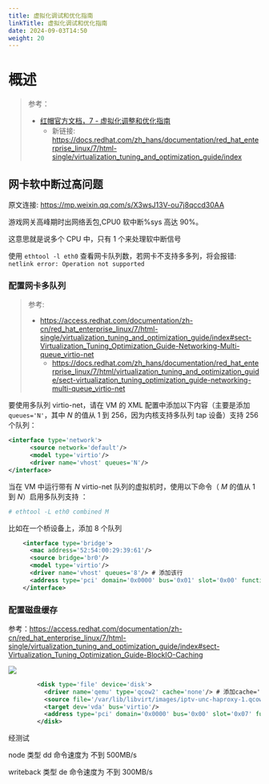 ```yaml
---
title: 虚拟化调试和优化指南
linkTitle: 虚拟化调试和优化指南
date: 2024-09-03T14:50
weight: 20
---
```


# 概述

> 参考：
>
> - [红帽官方文档，7 - 虚拟化调整和优化指南](https://access.redhat.com/documentation/zh-cn/red_hat_enterprise_linux/7/html-single/virtualization_tuning_and_optimization_guide/index)
>   - 新链接: https://docs.redhat.com/zh_hans/documentation/red_hat_enterprise_linux/7/html-single/virtualization_tuning_and_optimization_guide/index

## 网卡软中断过高问题

原文连接: https://mp.weixin.qq.com/s/X3wsJ13V-ou7j8qccd30AA

游戏网关高峰期时出网络丢包,CPU0 软中断%sys 高达 90%。

这意思就是说多个 CPU 中，只有 1 个来处理软中断信号

使用 `ethtool -l eth0` 查看网卡队列数，若网卡不支持多多列，将会报错: `netlink error: Operation not supported`

### 配置网卡多队列

> 参考:
>
> - https://access.redhat.com/documentation/zh-cn/red_hat_enterprise_linux/7/html-single/virtualization_tuning_and_optimization_guide/index#sect-Virtualization_Tuning_Optimization_Guide-Networking-Multi-queue_virtio-net
>   - https://docs.redhat.com/zh_hans/documentation/red_hat_enterprise_linux/7/html/virtualization_tuning_and_optimization_guide/sect-virtualization_tuning_optimization_guide-networking-multi-queue_virtio-net

要使用多队列 virtio-net，请在 VM 的 XML 配置中添加以下内容（主要是添加 `queues='N'`，其中 _N_ 的值从 1 到 256，因为内核支持多队列 tap 设备）支持 256 个队列：

```xml
<interface type='network'>
      <source network='default'/>
      <model type='virtio'/>
      <driver name='vhost' queues='N'/>
</interface>
```

当在 VM 中运行带有 _N_ virtio-net 队列的虚拟机时，使用以下命令（ _M_ 的值从 1 到 _N_）启用多队列支持 ：

```bash
# ethtool -L eth0 combined M
```

比如在一个桥设备上，添加 8 个队列

```xml
    <interface type='bridge'>
      <mac address='52:54:00:29:39:61'/>
      <source bridge='br0'/>
      <model type='virtio'/>
      <driver name='vhost' queues='8'/> # 添加该行
      <address type='pci' domain='0x0000' bus='0x01' slot='0x00' function='0x0'/>
    </interface>
```

### 配置磁盘缓存

参考：https://access.redhat.com/documentation/zh-cn/red_hat_enterprise_linux/7/html-single/virtualization_tuning_and_optimization_guide/index#sect-Virtualization_Tuning_Optimization_Guide-BlockIO-Caching

![](https://notes-learning.oss-cn-beijing.aliyuncs.com/un2vm8/1616123000746-e6a1ffde-9736-4cd9-a115-0449b16ef631.jpeg)

```xml
        <disk type='file' device='disk'>
          <driver name='qemu' type='qcow2' cache='none'/> # 添加cache='none'
          <source file='/var/lib/libvirt/images/iptv-unc-haproxy-1.qcow2'/>
          <target dev='vda' bus='virtio'/>
          <address type='pci' domain='0x0000' bus='0x00' slot='0x07' function='0x0'/>
        </disk>
```

经测试

node 类型 dd 命令速度为 不到 500MB/s

writeback 类型 de 命令速度为 不到 300MB/s




